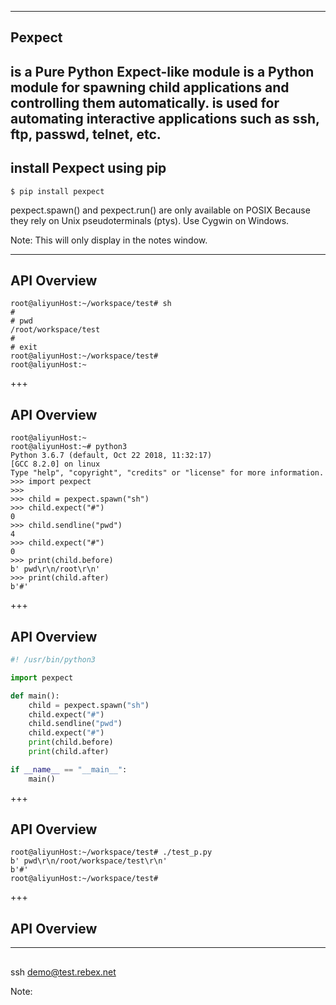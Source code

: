 
---
## Pexpect 

is a Pure Python Expect-like module
is a Python module for spawning child applications and controlling them automatically. 
is used for automating interactive applications such as ssh, ftp, passwd, telnet, etc.
---
## install Pexpect using pip

```shell
$ pip install pexpect
```

pexpect.spawn() and pexpect.run() are only available on POSIX
Because they rely on Unix pseudoterminals (ptys). 
Use Cygwin on Windows.

Note:
This will only display in the notes window.

---
## API Overview

```shell
root@aliyunHost:~/workspace/test# sh
#
# pwd
/root/workspace/test
#
# exit
root@aliyunHost:~/workspace/test#
root@aliyunHost:~
```
+++
## API Overview
```shell
root@aliyunHost:~
root@aliyunHost:~# python3
Python 3.6.7 (default, Oct 22 2018, 11:32:17)
[GCC 8.2.0] on linux
Type "help", "copyright", "credits" or "license" for more information.
>>> import pexpect
>>>
>>> child = pexpect.spawn("sh")
>>> child.expect("#")
0
>>> child.sendline("pwd")
4
>>> child.expect("#")
0
>>> print(child.before)
b' pwd\r\n/root\r\n'
>>> print(child.after)
b'#'

```
+++
## API Overview
```python
#! /usr/bin/python3

import pexpect

def main():
    child = pexpect.spawn("sh")
    child.expect("#")
    child.sendline("pwd")
    child.expect("#")
    print(child.before)
    print(child.after)

if __name__ == "__main__":
    main()
```
+++
## API Overview
```
root@aliyunHost:~/workspace/test# ./test_p.py
b' pwd\r\n/root/workspace/test\r\n'
b'#'
root@aliyunHost:~/workspace/test#

```
+++
## API Overview





---
##  

ssh demo@test.rebex.net

Note:
